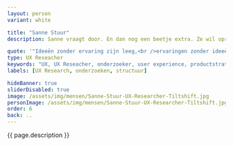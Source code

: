 ```yaml
---
layout: person
variant: white

title: "Sanne Stuur"
description: Sanne vraagt door. En dan nog een beetje extra. Ze wil oprecht snappen wat iemand bedoelt, wat het betekent en het waarom daar achter. Nieuwsgierig én professioneel. Met haar achtergrond als filosofe, programmeur en UX-er combineert ze disciplines als geen ander en is ze de ideale onderzoeker. Door haar ervaring als docent brengt ze mensen bij elkaar en kan ze perfect overbrengen. Als je echt wilt weten hoe het zit, dan is hier Sanne.

quote: '"Ideeën zonder ervaring zijn leeg,<br />ervaringen zonder ideeën zijn blind"<br /><br /><small>vrij naar Immanuel Kant</small>'
type: UX Reseacher
keywords: "UX, UX Reseacher, onderzoeker, user experience, productstrateeg, user centered"
labels: [UX Research, onderzoeken, structuur]

hideBanner: true
sliderDisabled: true
image: /assets/img/mensen/Sanne-Stuur-UX-Researcher-Tiltshift.jpg
personImage: /assets/img/mensen/Sanne-Stuur-UX-Researcher-Tiltshift.jpg
order: 6
back: ..
---
```


{{ page.description }}
